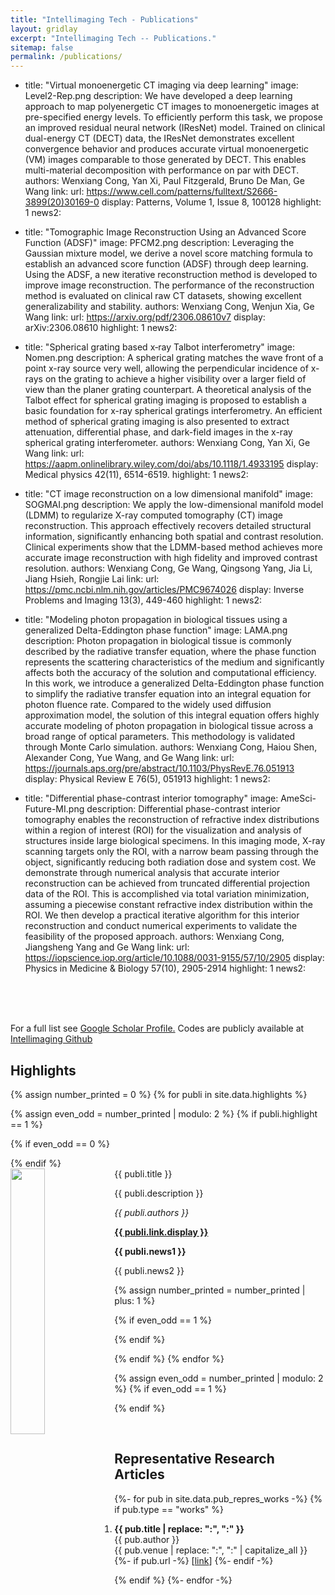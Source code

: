 ```yaml
---
title: "Intellimaging Tech - Publications"
layout: gridlay
excerpt: "Intellimaging Tech -- Publications."
sitemap: false
permalink: /publications/
---
```


- title: "Virtual monoenergetic CT imaging via deep learning"
  image: Level2-Rep.png
  description: We have developed a deep learning approach to map polyenergetic CT images to monoenergetic images at pre-specified energy levels. To efficiently perform this task, we propose an improved residual neural network (IResNet) model. Trained on clinical dual-energy CT (DECT) data, the IResNet demonstrates excellent convergence behavior and produces accurate virtual monoenergetic (VM) images comparable to those generated by DECT. This enables multi-material decomposition with performance on par with DECT.
  authors: Wenxiang Cong, Yan Xi, Paul Fitzgerald, Bruno De Man, Ge Wang
  link: 
    url: https://www.cell.com/patterns/fulltext/S2666-3899(20)30169-0
    display: Patterns, Volume 1, Issue 8, 100128
  highlight: 1
  news2:

- title: "Tomographic Image Reconstruction Using an Advanced Score Function (ADSF)"
  image: PFCM2.png
  description: Leveraging the Gaussian mixture model, we derive a novel score matching formula to establish an advanced score function (ADSF) through deep learning. Using the ADSF, a new iterative reconstruction method is developed to improve image reconstruction. The performance of the reconstruction method is evaluated on clinical raw CT datasets, showing excellent generalizability and stability.
  authors: Wenxiang Cong, Wenjun Xia, Ge Wang
  link: 
    url: https://arxiv.org/pdf/2306.08610v7
    display: arXiv:2306.08610
  highlight: 1
  news2:

- title: "Spherical grating based x‐ray Talbot interferometry"
  image: Nomen.png
  description: A spherical grating matches the wave front of a point x-ray source very well, allowing the perpendicular incidence of x-rays on the grating to achieve a higher visibility over a larger field of view than the planer grating counterpart. A theoretical analysis of the Talbot effect for spherical grating imaging is proposed to establish a basic foundation for x-ray spherical gratings interferometry. An efficient method of spherical grating imaging is also presented to extract attenuation, differential phase, and dark-field images in the x-ray spherical grating interferometer.
  authors: Wenxiang Cong, Yan Xi, Ge Wang
  link: 
    url: https://aapm.onlinelibrary.wiley.com/doi/abs/10.1118/1.4933195
    display: Medical physics 42(11), 6514-6519.
  highlight: 1
  news2:

- title: "CT image reconstruction on a low dimensional manifold"
  image: SOGMAI.png
  description: We apply the low-dimensional manifold model (LDMM) to regularize X-ray computed tomography (CT) image reconstruction. This approach effectively recovers detailed structural information, significantly enhancing both spatial and contrast resolution. Clinical experiments show that the LDMM-based method achieves more accurate image reconstruction with high fidelity and improved contrast resolution.
  authors: Wenxiang Cong, Ge Wang, Qingsong Yang, Jia Li, Jiang Hsieh, Rongjie Lai
  link: 
    url: https://pmc.ncbi.nlm.nih.gov/articles/PMC9674026
    display: Inverse Problems and Imaging 13(3), 449-460 
  highlight: 1
  news2:

- title: "Modeling photon propagation in biological tissues using a generalized Delta-Eddington phase function"
  image: LAMA.png
  description: Photon propagation in biological tissue is commonly described by the radiative transfer equation, where the phase function represents the scattering characteristics of the medium and significantly affects both the accuracy of the solution and computational efficiency. In this work, we introduce a generalized Delta-Eddington phase function to simplify the radiative transfer equation into an integral equation for photon fluence rate. Compared to the widely used diffusion approximation model, the solution of this integral equation offers highly accurate modeling of photon propagation in biological tissue across a broad range of optical parameters. This methodology is validated through Monte Carlo simulation.
  authors: Wenxiang Cong, Haiou Shen, Alexander Cong, Yue Wang, and Ge Wang 
  link: 
    url: https://journals.aps.org/pre/abstract/10.1103/PhysRevE.76.051913
    display: Physical Review E 76(5), 051913
  highlight: 1
  news2:

- title: "Differential phase-contrast interior tomography"
  image: AmeSci-Future-MI.png
  description: Differential phase-contrast interior tomography enables the reconstruction of refractive index distributions within a region of interest (ROI) for the visualization and analysis of structures inside large biological specimens. In this imaging mode, X-ray scanning targets only the ROI, with a narrow beam passing through the object, significantly reducing both radiation dose and system cost. We demonstrate through numerical analysis that accurate interior reconstruction can be achieved from truncated differential projection data of the ROI. This is accomplished via total variation minimization, assuming a piecewise constant refractive index distribution within the ROI. We then develop a practical iterative algorithm for this interior reconstruction and conduct numerical experiments to validate the feasibility of the proposed approach.
  authors: Wenxiang Cong, Jiangsheng Yang and Ge Wang
  link: 
    url: https://iopscience.iop.org/article/10.1088/0031-9155/57/10/2905
    display: Physics in Medicine & Biology 57(10), 2905-2914
  highlight: 1
  news2:
  







<br/>
<br/>
<br/>


For a full list see [Google Scholar Profile.](https://scholar.google.com/citations?user=MWsIcikAAAAJ&hl=en)
Codes are publicly available at [Intellimaging Github](https://github.com/wenxiangcong-sys)


## Highlights

{% assign number_printed = 0 %}
{% for publi in site.data.highlights %}

{% assign even_odd = number_printed | modulo: 2 %}
{% if publi.highlight == 1 %}

{% if even_odd == 0 %}
<div class="row row-flex row-flex-wrap">
{% endif %}

<div class="col-sm-6 clearfix">
 <div class="well">
  <pubtit>{{ publi.title }}</pubtit>
  <img src="{{ site.url }}{{ site.baseurl }}/images/pubpic/{{ publi.image }}" class="img-responsive" width="33%" style="float: left" />
  <p>{{ publi.description }}</p>
  <p><em>{{ publi.authors }}</em></p>
  <p><strong><a href="{{ publi.link.url }}">{{ publi.link.display }}</a></strong></p>
  <p class="text-danger"><strong> {{ publi.news1 }}</strong></p>
  <p> {{ publi.news2 }}</p>
 </div>
</div>

{% assign number_printed = number_printed | plus: 1 %}

{% if even_odd == 1 %}
</div>
{% endif %}

{% endif %}
{% endfor %}

{% assign even_odd = number_printed | modulo: 2 %}
{% if even_odd == 1 %}
</div>
{% endif %}

<p> &nbsp; </p>


## Representative Research Articles

<!--<ol reversed>-->
<ol>
{%- for pub in site.data.pub_repres_works -%}
{% if pub.type == "works" %}
<li>
<p> <b>{{ pub.title | replace: "&#58", ":" }}</b><br>
  {{ pub.author }}<br>
  {{ pub.venue | replace: "&#58", ":" | capitalize_all }}<br>
  {%- if pub.url -%}
  [<a href="{{ pub.url}}">link</a>]
  {%- endif -%}
</p>
</li>
{% endif %}
{%- endfor -%}

</ol>

<p> &nbsp; </p>
